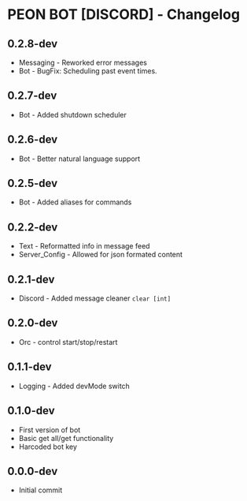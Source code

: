# PEON BOT [DISCORD] - Changelog

## 0.2.8-dev

- Messaging - Reworked error messages
- Bot - BugFix: Scheduling past event times.

## 0.2.7-dev

- Bot - Added shutdown scheduler

## 0.2.6-dev

- Bot - Better natural language support

## 0.2.5-dev

- Bot - Added aliases for commands

## 0.2.2-dev

- Text - Reformatted info in message feed
- Server_Config - Allowed for json formated content

## 0.2.1-dev

- Discord - Added message cleaner ``clear [int]``

## 0.2.0-dev

- Orc - control start/stop/restart

## 0.1.1-dev

- Logging - Added devMode switch

## 0.1.0-dev

- First version of bot
- Basic get all/get functionality
- Harcoded bot key

## 0.0.0-dev

- Initial commit
